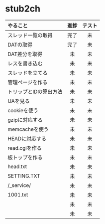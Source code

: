 # stub2ch

|やること|進捗|テスト|
|:--|:--:|:--:|
|スレッド一覧の取得|完了|未|
|DATの取得|完了|未|
|DAT差分を取得|未|未|
|レスを書き込む|未|未|
|スレッドを立てる|未|未|
|管理ページを作る|未|未|
|トリップとIDの算出方法|未|未|
|UAを見る|未|未|
|cookieを使う|未|未|
|gzipに対応する|未|未|
|memcacheを使う|未|未|
|HEADに対応する|未|未|
|read.cgiを作る|未|未|
|板トップを作る|未|未|
|head.txt|未|未|
|SETTING.TXT|未|未|
|/\_service/|未|未|
|1001.txt|未|未|
||未|未|
||未|未|
